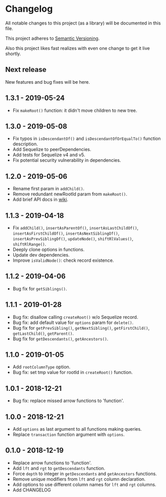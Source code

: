 # Changelog
All notable changes to this project (as a library) will be documented in this file.

This project adheres to [Semantic Versioning](https://semver.org/spec/v2.0.0.html).

Also this project likes fast realizes with even one change to get it live shortly.

## Next release
New features and bug fixes will be here.

## 1.3.1 - 2019-05-24
- Fix `makeRoot()` function: it didn't move children to new tree.

## 1.3.0 - 2019-05-08
- Fix typos in `isDescendantOf()` and `isDescendantOfOrEqualTo()` function description.
- Add Sequelize to peerDependencies.
- Add tests for Sequelize v4 and v5.
- Fix potential security vulnerability in dependencies.

## 1.2.0 - 2019-05-06
- Rename first param in `addChild()`.
- Remove redundant newRootId param from `makeRoot()`.
- Add brief API docs in [wiki](https://github.com/fremail/sequelize-nested-set/wiki).

## 1.1.3 - 2019-04-18
- Fix `addChild()`, `insertAsParentOf()`, `insertAsLastChildOf()`, `insertAsFirstChildOf()`, `insertAsNextSiblingOf()`, `insertAsPrevSiblingOf()`, `updateNode()`, `shiftRlValues()`, `shiftRlRange()`.
- Deeply clone options in functions.
- Update dev dependencies.
- Improve `isValidNode()`: check record existence.

## 1.1.2 - 2019-04-06
- Bug fix for `getSiblings()`.

## 1.1.1 - 2019-01-28
- Bug fix: disallow calling `createRoot()` w/o Sequelize record.
- Bug fix: add default value for `options` param for `delete()`.
- Bug fix for `getPrevSibling()`, `getNextSibling()`, `getFirstChild()`, `getLastChild()`, `getParent()`.
- Bug fix for `getDescendants()`, `getAncestors()`.

## 1.1.0 - 2019-01-05
- Add `rootColumnType` option.
- Bug fix: set tmp value for rootId in `createRoot()` function.

## 1.0.1 - 2018-12-21
- Bug fix: replace missed arrow functions to 'function'.

## 1.0.0 - 2018-12-21
- Add `options` as last argument to all functions making queries.
- Replace `transaction` function argument with `options`.

## 0.1.0 - 2018-12-19
- Replace arrow functions to 'function'.
- Add `lft` and `rgt` to `getDescendants` function.
- Force `depth` to integer in `getDescendants` and `getAncestors` functions.
- Remove unique modifiers from `lft` and `rgt` column declaration.
- Add options to use different column names for `lft` and `rgt` columns.
- Add CHANGELOG
